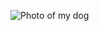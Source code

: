 ![Photo of my dog](https://cdn.discordapp.com/attachments/480906919066730519/788464072454438922/JPEG_20200530_102814.jpg)
